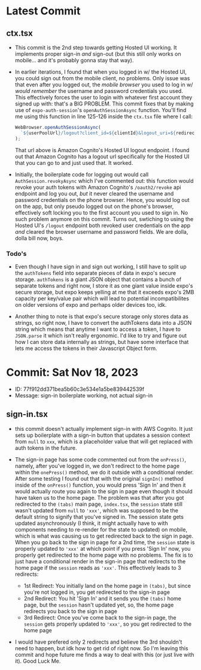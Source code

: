 # Latest Commit

## ctx.tsx

- This commit is the 2nd step towards getting Hosted UI working. It implements proper sign-in _and_ sign-out (but this still only works on mobile... and it's probably gonna stay that way).

- In earlier iterations, I found that when you logged in w/ the Hosted UI, you could sign out from the mobile client, no problems. Only issue was that even after you logged out, the _mobile browser_ you used to log in w/ _would remember_ the username and password credentials you used. This effectively forces the user to login with whatever first account they signed up with: that's a BIG PROBLEM. This commit fixes that by making use of `expo-auth-session`'s `openAuthSessionAsync` function. You'll find me using this function in line 125-126 inside the `ctx.tsx` file where I call:

  ```typescript
  WebBrowser.openAuthSessionAsync(
    `${userPoolUrl}/logout?client_id=${clientId}&logout_uri=${redirectUri}`
  );
  ```

  That url above is Amazon Cognito's Hosted UI logout endpoint. I found out that Amazon Cognito has a logout url specifically for the Hosted UI that you can go to and just used that. It worked.

- Initially, the boilerplate code for logging out would call `AuthSession.revokyAsync` which I've commented out: this function would revoke your auth tokens with Amazon Cognito's `/oauth2/revoke` api endpoint and log you out, _but_ it never cleared the username and password credentials on the phone browser. Hence, you would log out on the app, but only pseudo logged out on the phone's browser, effectively soft locking you to the first account you used to sign in. No such problem anymore on this commit. Turns out, swtiching to using the Hosted UI's `/logout` endpoint both revoked user credentials on the app _and_ cleared the browser username and password fields. We are dolla, dolla bill now, boys.

### Todo's

- Even though I have sign in and sign out working, I still have to split up the `authTokens` field into separate pieces of data in expo's secure storage. `authTokens` is a giant JSON object that contains a bunch of separate tokens and right now, I store it as one giant value inside expo's secure storage, but expo keeps yelling at me that it exceeds expo's 2MB capacity per key/value pair which will lead to potential incompatibilites on older versions of expo and perhaps older devices too, idk.

- Another thing to note is that expo's secure storage only stores data as strings, so right now, I have to convert the authTokens data into a JSON string which means that anytime I want to access a token, I have to `JSON.parse` it which isn't really ergonomic. I'd like to try and figure out how I can store data internally as strings, but have some interface that lets me access the tokens in their Javascript Object form.

# Commit: Sat Nov 18, 2023

- ID: 77f912dd371bea5b60c3e534e1a5be839442539f
- Message: sign-in boilerplate working, not actual sign-in

## sign-in.tsx

- this commit doesn't actually implement sign-in with AWS Cognito. It just sets up boilerplate with a sign-in button that updates a session context from `null` to `xxx`, which is a placeholder value that will get replaced with auth tokens in the future.
- The sign-in page has some code commented out from the `onPress()`, namely, after you've logged in, we don't redirect to the home page within the `onePress()` method, we do it outside with a conditional render. After some testing I found out that with the original `signIn()` method inside of the `onPress()` function, you would press 'Sign In' and then it would actually route you again to the sign in page even though it should have taken us to the home page. The problem was that after you got redirected to the `(tabs)` main page, `index.tsx`, the `session` state still wasn't updated from `null` to `'xxx'`, which was supposed to be the default string to signify that you've signed in. The session state gets updated asynchronously (I think, it might actually have to with components needing to re-render for the state to updated) on mobile, which is what was causing us to get redirected back to the sign in page. When you go back to the sign in page for a 2nd time, the `session` state is properly updated to `'xxx'` at which point if you press 'Sign In' now, you properly get redirected to the home page with no problems. The fix is to just have a conditional render in the sign-in page that redirects to the home page if the `session` reads as `'xxx'`. This effectively leads to 3 redirects:

  - 1st Redirect: You initially land on the home page in `(tabs)`, but since you're not logged in, you get redirected to the sign-in page
  - 2nd Redirect: You hit 'Sign In' and it sends you the `(tabs)` home page, but the `session` hasn't updated yet, so, the home page redirects you back to the sign in page
  - 3rd Redirect: Once you've come back to the sign-in page, the `session` gets properly updated to `'xxx'`, so you get redirected to the home page

- I would have prefered only 2 redirects and believe the 3rd shouldn't need to happen, but idk how to get rid of right now. So I'm leaving this commit and hope future me finds a way to deal with this (or just live with it). Good Luck Me.
